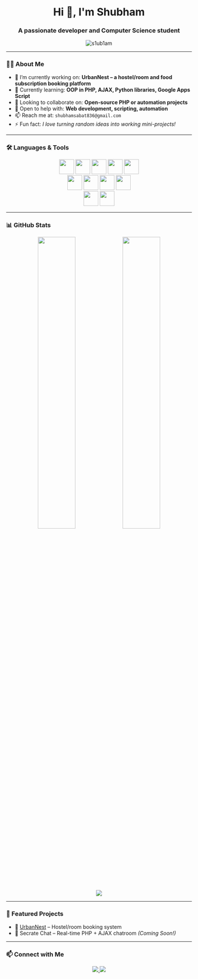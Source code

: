 <h1 align="center">Hi 👋, I'm Shubham</h1>
<h3 align="center">A passionate developer and Computer Science student</h3>

<p align="center">
  <img src="https://komarev.com/ghpvc/?username=s1ub1am&label=Profile%20views&color=0e75b6&style=flat" alt="s1ub1am" />
</p>

---

### 👨‍💻 About Me

- 🔭 I’m currently working on: **UrbanNest – a hostel/room and food subscription booking platform**
- 🌱 Currently learning: **OOP in PHP, AJAX, Python libraries, Google Apps Script**
- 👯 Looking to collaborate on: **Open-source PHP or automation projects**
- 🤝 Open to help with: **Web development, scripting, automation**
- 📫 Reach me at: `shubhamsabat836@gmail.com`
- ⚡ Fun fact: *I love turning random ideas into working mini-projects!*

---

### 🛠️ Languages & Tools

<p align="center">
  <!-- Web -->
  <img src="https://cdn.jsdelivr.net/gh/devicons/devicon/icons/html5/html5-original.svg" width="40" />
  <img src="https://cdn.jsdelivr.net/gh/devicons/devicon/icons/css3/css3-original.svg" width="40" />
  <img src="https://cdn.jsdelivr.net/gh/devicons/devicon/icons/javascript/javascript-original.svg" width="40" />
  <img src="https://cdn.jsdelivr.net/gh/devicons/devicon/icons/php/php-original.svg" width="40" />
  <img src="https://cdn.jsdelivr.net/gh/devicons/devicon/icons/mysql/mysql-original.svg" width="40" />
  <br/>
  <!-- Programming -->
  <img src="https://cdn.jsdelivr.net/gh/devicons/devicon/icons/c/c-original.svg" width="40" />
  <img src="https://cdn.jsdelivr.net/gh/devicons/devicon/icons/cplusplus/cplusplus-original.svg" width="40" />
  <img src="https://cdn.jsdelivr.net/gh/devicons/devicon/icons/python/python-original.svg" width="40" />
  <img src="https://cdn.jsdelivr.net/gh/devicons/devicon/icons/java/java-original.svg" width="40" />
  <br/>
  <!-- Tools -->
  <img src="https://cdn.jsdelivr.net/gh/devicons/devicon/icons/github/github-original.svg" width="40" />
  <img src="https://cdn.jsdelivr.net/gh/devicons/devicon/icons/vscode/vscode-original.svg" width="40" />
</p>

---

### 📊 GitHub Stats

<p align="center">
  <img src="https://github-readme-stats.vercel.app/api?username=s1ub1am&show_icons=true&theme=tokyonight" width="45%" />
  <img src="https://github-readme-streak-stats.herokuapp.com/?user=s1ub1am&theme=tokyonight" width="45%" />
</p>

<p align="center">
  <img src="https://github-profile-trophy.vercel.app/?username=s1ub1am&theme=tokyonight" />
</p>

---

### 📌 Featured Projects

- 🎯 [UrbanNest](http://urbannest.42web.io/) – Hostel/room booking system
- 💬 Secrate Chat – Real-time PHP + AJAX chatroom *(Coming Soon!)*

---

### 📫 Connect with Me

<p align="center">
  <a href="https://linkedin.com/in/shubham-s-p2105">
    <img src="https://img.shields.io/badge/LinkedIn-blue?style=for-the-badge&logo=linkedin" />
  </a>
  <a href="mailto:shubhamsabat836@gmail.com">
    <img src="https://img.shields.io/badge/Gmail-red?style=for-the-badge&logo=gmail" />
  </a>
</p>
